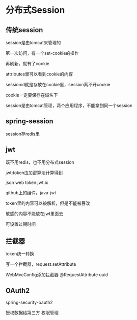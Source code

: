 # 分布式Session

## 传统session

session是由tomcat来管理的

第一次访问，有一个set-cookie的操作

再刷新，就有了cookie

attributes里可以看到cookie的内容

sessionid就是存放在cookie里，session离不开cookie

cookie一定要保存在域名下

session是由tomcat管理，两个应用程序，不能拿到同一个session

## spring-session

session存redis里

## jwt

既不用redis，也不用分布式session

jwt:token由加密算法计算得到

json web token
jwt.io

github上的组件，java-jwt 

token里的内容可以被解析，但是不能被篡改

敏感的内容不能放在jwt里面去

可设置过期时间

## 拦截器

token统一转换

写一个拦截器，request.setAttribute

WebMvcConfig添加拦截器
@RequestAttribute uuid

## OAuth2

spring-security-oauth2

授权数据给第三方
权限管理






